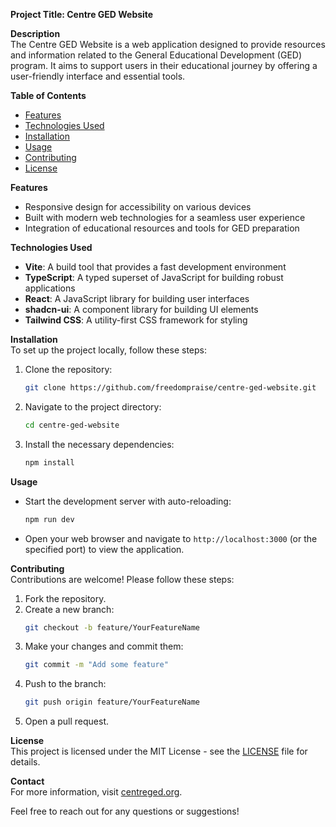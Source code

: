 **Project Title: Centre GED Website**

**Description**  
The Centre GED Website is a web application designed to provide resources and information related to the General Educational Development (GED) program. It aims to support users in their educational journey by offering a user-friendly interface and essential tools.

**Table of Contents**  
- [Features](#features)  
- [Technologies Used](#technologies-used)  
- [Installation](#installation)  
- [Usage](#usage)  
- [Contributing](#contributing)  
- [License](#license)  

**Features**  
- Responsive design for accessibility on various devices  
- Built with modern web technologies for a seamless user experience  
- Integration of educational resources and tools for GED preparation  

**Technologies Used**  
- **Vite**: A build tool that provides a fast development environment  
- **TypeScript**: A typed superset of JavaScript for building robust applications  
- **React**: A JavaScript library for building user interfaces  
- **shadcn-ui**: A component library for building UI elements  
- **Tailwind CSS**: A utility-first CSS framework for styling  

**Installation**  
To set up the project locally, follow these steps:  
1. Clone the repository:  
   ```bash  
   git clone https://github.com/freedompraise/centre-ged-website.git  
   ```  
2. Navigate to the project directory:  
   ```bash  
   cd centre-ged-website  
   ```  
3. Install the necessary dependencies:  
   ```bash  
   npm install  
   ```  

**Usage**  
- Start the development server with auto-reloading:  
   ```bash  
   npm run dev  
   ```  
- Open your web browser and navigate to `http://localhost:3000` (or the specified port) to view the application.  

**Contributing**  
Contributions are welcome! Please follow these steps:  
1. Fork the repository.  
2. Create a new branch:  
   ```bash  
   git checkout -b feature/YourFeatureName  
   ```  
3. Make your changes and commit them:  
   ```bash  
   git commit -m "Add some feature"  
   ```  
4. Push to the branch:  
   ```bash  
   git push origin feature/YourFeatureName  
   ```  
5. Open a pull request.  

**License**  
This project is licensed under the MIT License - see the [LICENSE](LICENSE) file for details.  

**Contact**  
For more information, visit [centreged.org](http://centreged.org).  

Feel free to reach out for any questions or suggestions!
